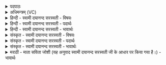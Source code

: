 <details><summary>पदपाठः</summary>

ब॒ह्वी॒नाम्। पि॒ता। ब॒हुः। अ॒स्य॒। पु॒त्रः। चि॒श्चा। कृ॒णो॒ति॒। सम॑ना। अ॒व॒गत्येत्य॑व॒ऽगत्य॑। इ॒षु॒धिरिती॑षु॒ऽधिः। सङ्काः॑। पृत॑नाः। च॒। सर्वाः॑। पृ॒ष्ठे। निन॑द्ध॒ इति॒ निऽन॑द्धः। ज॒य॒ति॒। प्रसू॑त इति॒ प्रऽसू॑तः। ४२।
</details>

<details><summary>अधिमन्त्रम् (VC)</summary>

- वीरा देवताः
- भारद्वाज ऋषिः
- निचृत्त्रिष्टुप्
- धैवतः
</details>

<details><summary>हिन्दी - स्वामी दयानन्द सरस्वती - विषयः</summary>

फिर उसी विषय को अगले मन्त्र में कहा है ॥
</details>

<details><summary>हिन्दी - स्वामी दयानन्द सरस्वती - पदार्थः</summary>

पदार्थान्वयभाषाः -  हे वीर पुरुषो ! जो (बह्वीनाम्) बहुत प्रत्यञ्चाओं का (पिता) पिता के तुल्य रखनेवाला (अस्य) इस पिता का (बहुः) बहुत गुणवाले (पुत्रः) पुत्र के समान सम्बन्धी (पृष्ठे) पिछले भाग में (निनद्धः) निश्चित बँधा हुआ (इषुधिः) बाण जिस में धारण किये जाते वह धनुष् (प्रसूतः) उत्पन्न हुआ (समना) संग्रामों को (अवगत्य) प्राप्त होके (चिश्चा) चिं चिं, चिं ऐसा शब्द (कृणोति) करता है (च) और जिससे वीर पुरुष (सर्वाः) सब (सङ्काः) इकट्ठी वा फैली हुई (पृतनाः) सेनाओं को (जयति) जीतता है, उसकी यथावत् रक्षा करो ॥४२ ॥
</details>

<details><summary>हिन्दी - स्वामी दयानन्द सरस्वती - भावार्थः</summary>

भावार्थभाषाः -  इस मन्त्र में वाचकलुप्तोपमालङ्कार है। जैसे अनेक कन्याओं और बहुत पुत्रों का पिता अपत्य शब्द से संयुक्त होता है, वैसे ही धनुष्, प्रत्यञ्चा और बाण मिलकर अनेक प्रकार के शब्दों को उत्पन्न करते हैं। जिसके वाम हाथ में धनुष्, पीठ पर बाण, दाहिने हाथ से बाण को निकाल के धनुष् की प्रत्यञ्चा से संयुक्त कर छोड़ के अभ्यास से शीघ्रता करने की शक्ति को करता है, वही विजयी होता है ॥४२ ॥
</details>

<details><summary>संस्कृत - स्वामी दयानन्द सरस्वती - विषयः</summary>

पुनस्तमेव विषयमाह ॥
</details>

<details><summary>संस्कृत - स्वामी दयानन्द सरस्वती - पदार्थः</summary>

पदार्थान्वयभाषाः -  हे वीराः ! यो बह्वीनां पितेवास्य बहुः पुत्र इव पृष्ठे निनद्ध इषुधिः प्रसूतः सन् समनावगत्य चिश्चा कृणोति, येन वीरः सर्वा सङ्काः पृतनाश्च जयति, तं यथावद् रक्षत ॥४२ ॥
</details>

<details><summary>संस्कृत - स्वामी दयानन्द सरस्वती - भावार्थः</summary>

भावार्थभाषाः -  अत्र वाचकलुप्तोपमालङ्कारः। यथाऽनेकासां कन्यानां बहूनां पुत्राणां च पिताऽपत्यशब्दैः संकीर्णो भवति, तथैव धनुर्ज्येषुधयः संमिलिता अनेकविधशब्दान् जनयन्ति, यस्य वामहस्ते धनुः पृष्ठे इषुधिर्यो दक्षिणेन हस्तेनेषुं निःसार्य्य धनुर्ज्यया संयोज्य विमुच्याऽभ्यासेन शीघ्रकारित्वं करोति, स एव विजयी भवति ॥४२ ॥
</details>

<details><summary>मराठी - माता सविता जोशी (यह अनुवाद स्वामी दयानन्द सरस्वती जी के आधार पर किया गया है।) - भावार्थः</summary>

भावार्थभाषाः -  या मंत्रात वाचकलुप्तोपमालंकार आहे. जसे अनेक पुत्र व कन्या यांना (पित्याचे) अपत्य म्हटले जाते तसे धनुष्य, प्रत्यञ्चा व बाण मिळून अनेक प्रकारचे शब्द उत्पन्न करतात. जो डाव्या हातात धनुष्य, पाठीवर बाण व उजव्या हातात धनुष्य घेऊन प्रत्यंचेला जोडून बाण मारण्याचा अभ्यास करतो त्यालाच विजय प्राप्त होतो.
</details>